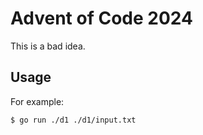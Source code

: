 # Advent of Code 2024

This is a bad idea.

## Usage

For example:

```shellsession
$ go run ./d1 ./d1/input.txt
```
